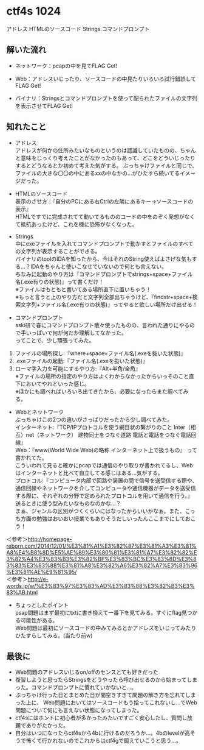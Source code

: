 # ctf4s 1024
アドレス HTMLのソースコード Strings コマンドプロンプト 

## 解いた流れ
* ネットワーク：pcapの中を見てFLAG Get!

* Web：アドレスいじったり、ソースコードの中見たりいろいろ試行錯誤してFLAG Get!

* バイナリ：Stringsとコマンドプロンプトを使って配られたファイルの文字列を表示させてFLAG Get!

## 知れたこと
* アドレス  
アドレスが何かの住所みたいなものというのは認識していたものの、ちゃんと意味をじっくり考えたことがなかったのもあって、どこをどういじったりするとどうなるとか初めて考えた気がする。
ぶっちゃけファイルと同じで、ファイルの大きな〇〇の中にあるxxの中なかの…がひたすら続いてるイメージだった。

* HTMLのソースコード  
表示のさせ方：『自分のPCにある右Ctrlの左隣にあるキー→ソースコードの表示』  
HTMLですでに完成されてて動いてるもののコードの中をのぞく発想がなくて抵抗あったけど、これを機に恐怖がなくなった。

* Strings  
中にexeファイルを入れてコマンドプロンプトで動かすとファイルのすべての文字列が表示することができる。  
バイナリのtoolのIDAを知ったから、今はそれのString使えばよさげな気もする…？IDAをちゃんと使いこなせていないので何とも言えない。  
ちなみに起動のやり方は『コマンドプロンプトでstrings+space+ファイル名(.exe有りの状態)』って書くだけ！  
※ファイルはもともと書いてある場所直下に置いちゃう！  
※もっと言うと上のやり方だと文字列全部出ちゃうけど、『findstr+space+検索文字列+ファイル名(.exe有りの状態)』ってやると欲しい場所だけ出せる！

* コマンドプロンプト  
sski研で春にコマンドプロンプト散々使ったものの、言われた通りにやるので手いっぱいで何が何だか理解してなかった。  
ってことで、少し頑張ってみた。  
 1.  ファイルの場所探し:『where+space+ファイル名(.exeを抜いた状態)』
 2. .exeファイルの起動:『ファイル名(.exeを抜いた状態)』
 3. ローマ字入力を可能にするやり方:『Alt+半角/全角』  
※ファイルの場所の指定のやり方はよくわからなかったからいっそのこと直下においてやれといった感じ。  
※ほかにも調べればいろいろ出てきたから、必要になったらまた調べてみる。

* Webとネットワーク  
ぶっちゃけこの2つの違いがさっぱりだったから少し調べてみた。  
インターネット:『TCP/IPプロトコルを使う網目状の繋がりのこと Inter（相互）net（ネットワーク） 建物同士をつなぐ道路 電話と電話をつなぐ電話回線』  
Web：『www(World Wide Web)の略称 インターネット上で扱うもの』 って書かれてた。  
こういわれて見ると確かにpcapでは通信のやり取りが書かれてるし、Webはインターネットと比べて自立してる感じはある…気がする。  
プロトコル:『コンピュータ内部で回路や装置の間で信号を送受信する際や、通信回線やネットワークを介してコンピュータや通信機器がデータを送受信する際に、それぞれの分野で定められたプロトコルを用いて通信を行う。』  
送るときに使う型みたいなものなのかな…？  
まぁ、ジャンルの区別がつくくらいにはなったからいいかなぁ。また、こっち方面の勉強はおいおい授業でもありそうだしいったんここまでにしておこう！  

＜参考＞<http://homepage-reborn.com/2014/12/01/%E3%81%A1%E3%82%87%E3%81%A3%E3%81%A8%E4%B8%8D%E5%AE%89%E3%80%81%E3%81%A7%E3%82%82%E3%82%A4%E3%83%B3%E3%82%BF%E3%83%BC%E3%83%8D%E3%83%83%E3%83%88%E3%81%A8%E3%82%A6%E3%82%A7%E3%83%96%E3%81%AE%E9%81%95/>  
＜参考＞<http://e-words.jp/w/%E3%83%97%E3%83%AD%E3%83%88%E3%82%B3%E3%83%AB.html>

* ちょっとしたポイント    
psap問題はまず最初にtxtに書き換えて一番下を見てみる。すぐにflag見つかる可能性がある。  
Web問題は最初にソースコードの中みてみるとかアドレスをいじってみたりひたすらしてみる。(当たり前w)  


## 最後に
* Web問題のアドレスいじるon/offのセンスとても好きだった
* 復習しようと思ったらStringsをどうやったら呼び出せるのから始まってしまった。コマンドプロンプトに慣れていかないと…。
* ぶっちゃけ行った日とまとめた日が間空きすぎて問題の解き方を忘れてしまった上に、
Web問題においてはソースコードもう拾ってこれないし…でWeb問題について何にも言えない状態になってしまった。
* ctf4sにはホントに初心者が多かったみたいですごく安心したし、質問し放題でありがたかった。
* 自分はいつになったらctf4sから4bに行けるのだろうか…。4bのlevelが高そうで怖くて行かれないのでこれからはctf4gで鍛えていこうと思う…。
